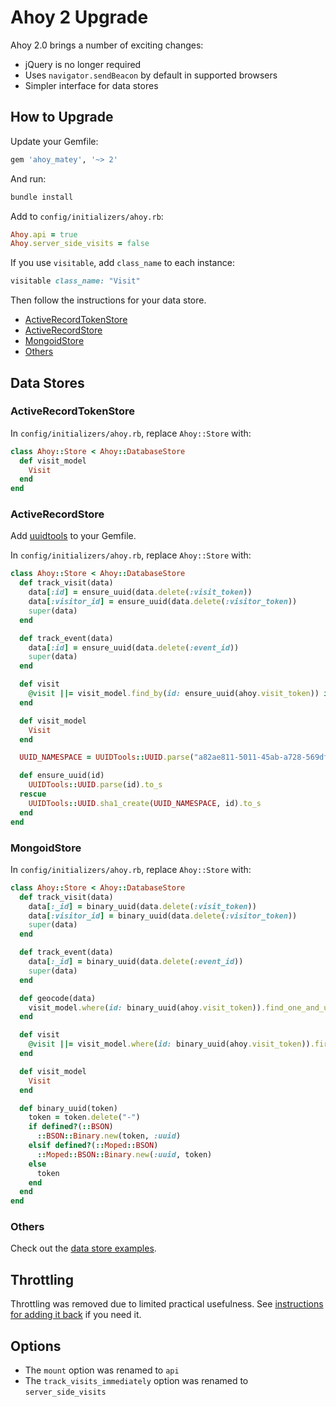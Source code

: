 # Ahoy 2 Upgrade

Ahoy 2.0 brings a number of exciting changes:

- jQuery is no longer required
- Uses `navigator.sendBeacon` by default in supported browsers
- Simpler interface for data stores

## How to Upgrade

Update your Gemfile:

```ruby
gem 'ahoy_matey', '~> 2'
```

And run:

```sh
bundle install
```

Add to `config/initializers/ahoy.rb`:

```ruby
Ahoy.api = true
Ahoy.server_side_visits = false
```

If you use `visitable`, add `class_name` to each instance:

```ruby
visitable class_name: "Visit"
```

Then follow the instructions for your data store.

- [ActiveRecordTokenStore](#activerecordtokenstore)
- [ActiveRecordStore](#activerecordstore)
- [MongoidStore](#mongoidstore)
- [Others](#others)

## Data Stores

### ActiveRecordTokenStore

In `config/initializers/ahoy.rb`, replace `Ahoy::Store` with:

```ruby
class Ahoy::Store < Ahoy::DatabaseStore
  def visit_model
    Visit
  end
end
```

### ActiveRecordStore

Add [uuidtools](https://github.com/sporkmonger/uuidtools) to your Gemfile.

In `config/initializers/ahoy.rb`, replace `Ahoy::Store` with:

```ruby
class Ahoy::Store < Ahoy::DatabaseStore
  def track_visit(data)
    data[:id] = ensure_uuid(data.delete(:visit_token))
    data[:visitor_id] = ensure_uuid(data.delete(:visitor_token))
    super(data)
  end

  def track_event(data)
    data[:id] = ensure_uuid(data.delete(:event_id))
    super(data)
  end

  def visit
    @visit ||= visit_model.find_by(id: ensure_uuid(ahoy.visit_token)) if ahoy.visit_token
  end

  def visit_model
    Visit
  end

  UUID_NAMESPACE = UUIDTools::UUID.parse("a82ae811-5011-45ab-a728-569df7499c5f")

  def ensure_uuid(id)
    UUIDTools::UUID.parse(id).to_s
  rescue
    UUIDTools::UUID.sha1_create(UUID_NAMESPACE, id).to_s
  end
end
```

### MongoidStore

In `config/initializers/ahoy.rb`, replace `Ahoy::Store` with:

```ruby
class Ahoy::Store < Ahoy::DatabaseStore
  def track_visit(data)
    data[:_id] = binary_uuid(data.delete(:visit_token))
    data[:visitor_id] = binary_uuid(data.delete(:visitor_token))
    super(data)
  end

  def track_event(data)
    data[:_id] = binary_uuid(data.delete(:event_id))
    super(data)
  end

  def geocode(data)
    visit_model.where(id: binary_uuid(ahoy.visit_token)).find_one_and_update({"$set": data}, {upsert: true})
  end

  def visit
    @visit ||= visit_model.where(id: binary_uuid(ahoy.visit_token)).first if ahoy.visit_token
  end

  def visit_model
    Visit
  end

  def binary_uuid(token)
    token = token.delete("-")
    if defined?(::BSON)
      ::BSON::Binary.new(token, :uuid)
    elsif defined?(::Moped::BSON)
      ::Moped::BSON::Binary.new(:uuid, token)
    else
      token
    end
  end
end
```

### Others

Check out the [data store examples](Data-Store-Examples.md).

## Throttling

Throttling was removed due to limited practical usefulness. See [instructions for adding it back](../README.md#throttling) if you need it.

## Options

- The `mount` option was renamed to `api`
- The `track_visits_immediately` option was renamed to `server_side_visits`
